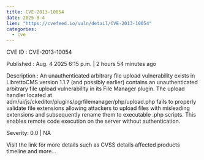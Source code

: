 ```yaml
--- 
title: CVE-2013-10054
date: 2025-8-4
lien: "https://cvefeed.io/vuln/detail/CVE-2013-10054"
categories:
  - cve
---
```


CVE ID : CVE-2013-10054

Published :  Aug. 4
2025
6:15 p.m. | 2 hours
54 minutes ago

Description : An unauthenticated arbitrary file upload vulnerability exists in LibrettoCMS version 1.1.7 (and possibly earlier) contains an unauthenticated arbitrary file upload vulnerability in its File Manager plugin. The upload handler located at adm/ui/js/ckeditor/plugins/pgrfilemanager/php/upload.php fails to properly validate file extensions
allowing attackers to upload files with misleading extensions and subsequently rename them to executable .php scripts. This enables remote code execution on the server without authentication.

Severity: 0.0 | NA

Visit the link for more details
such as CVSS details
affected products
timeline
and more...
